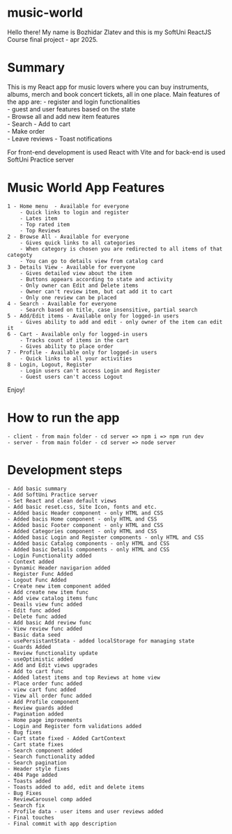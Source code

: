 # music-world
Hello there!
My name is Bozhidar Zlatev and this is my SoftUni ReactJS Course final project - apr 2025.

 

# Summary
This is my React app for music lovers where you can buy instruments, albums, merch and book concert tickets, all in one place.
Main features of the app are:
    - register and login functionalities  
    - guest and user features based on the state  
    - Browse all and add new item features  
    - Search
    - Add to cart  
    - Make order   
    - Leave reviews
    - Toast notifications

For front-end development is used React with Vite and for back-end is used SoftUni Practice server 

# Music World App Features
    1 - Home menu  - Available for everyone  
        - Quick links to login and register
        - Lates item
        - Top rated item
        - Top Reviews 
    2 - Browse All - Available for everyone  
        - Gives quick links to all categories  
        - When category is chosen you are redirected to all items of that categoty  
        - You can go to details view from catalog card  
    3 - Details View - Available for everyone    
        - Gives detailed view about the item  
        - Buttons appears according to state and activity    
        - Only owner can Edit and Delete items  
        - Owner can't review item, but cat add it to cart  
        - Only one review can be placed  
    4 - Search - Available for everyone  
        - Search based on title, case insensitive, partial search  
    5 - Add/Edit items - Available only for logged-in users  
        - Gives ability to add and edit - only owner of the item can edit it  
    6 - Cart - Available only for logged-in users  
        - Tracks count of items in the cart  
        - Gives ability to place order  
    7 - Profile - Available only for logged-in users  
        - Quick links to all your activities  
    8 - Login, Logout, Register 
        - Login users can't access Login and Register
        - Guest users can't access Logout

Enjoy!

# How to run the app
    - client - from main folder - cd server => npm i => npm run dev
    - server - from main folder - cd server => node server

# Development steps
    - Add basic summary
    - Add SoftUni Practice server
    - Set React and clean default views        
    - Add basic reset.css, Site Icon, fonts and etc.
    - Added basic Header component - only HTML and CSS
    - Added bacis Home component - only HTML and CSS
    - Added basic Footer component - only HTML and CSS
    - Added Categories component - only HTML and CSS
    - Added basic Login and Register components - only HTML and CSS
    - Added basic Catalog components - only HTML and CSS
    - Added basic Details components - only HTML and CSS
    - Login Functionality added
    - Context added
    - Dynamic Header navigarion added
    - Register Func Added
    - Logout Func Added
    - Create new item component added
    - Add create new item func
    - Add view catalog items func
    - Deails view func added
    - Edit func added
    - Delete func added
    - Add basic Add review func
    - View review func added
    - Basic data seed 
    - usePersistantStata - added localStorage for managing state 
    - Guards Added
    - Review functionality update
    - useOptimistic added
    - Add and Edit views upgrades
    - Add to cart func
    - Added latest items and top Reviews at home view
    - Place order func added
    - view cart func added
    - View all order func added
    - Add Profile component
    - Review guards added
    - Pagination added
    - Home page improvements
    - Login and Register form validations added
    - Bug fixes
    - Cart state fixed - Added CartContext
    - Cart state fixes
    - Search component added
    - Search functionality added
    - Search pagination
    - Header style fixes
    - 404 Page added
    - Toasts added
    - Toasts added to add, edit and delete items
    - Bug Fixes
    - ReviewCarousel comp added
    - Search fix
    - Profile data - user items and user reviews added
    - Final touches
    - Final commit with app description
